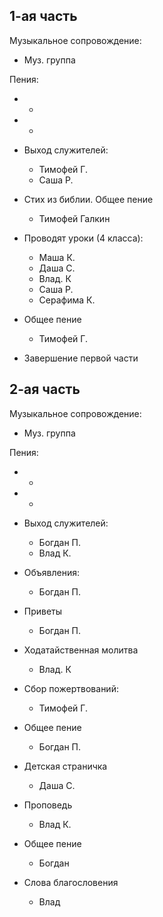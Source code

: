 
## 1-ая часть

Музыкальное сопровождение: 
- Муз. группа

Пения:
- -
- -

- Выход служителей:
	- Тимофей Г.
	- Саша Р.
- Стих из библии. Общее пение
	- Тимофей Галкин
- Проводят уроки (4 класса):
	- Маша К.
	- Даша С.
	- Влад. К
	- Саша Р.
	- Серафима К.
- Общее пение
	- Тимофей Г.
- Завершение первой части


## 2-ая часть

Музыкальное сопровождение:
- Муз. группа

Пения:
- - 
- -

- Выход служителей:
	- Богдан П.
	- Влад К.
- Объявления:
	- Богдан П.
- Приветы
	- Богдан П.
- Ходатайственная молитва
	- Влад. К
- Сбор пожертвований:
	- Тимофей Г.
- Общее пение
	- Богдан П.
- Детская страничка
	- Даша С.
- Проповедь
	- Влад К.
- Общее пение
	- Богдан
- Слова благословения
	- Влад